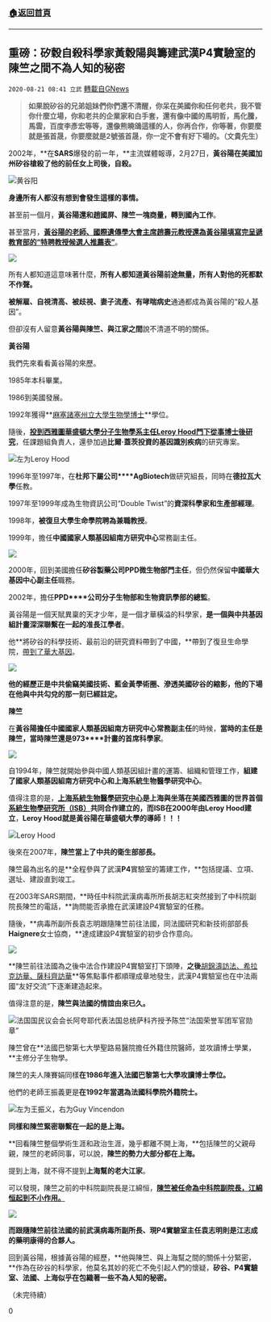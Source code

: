 ###  [:house:返回首頁](https://github.com/ourhimalayas/txt)
---

## 重磅：矽穀自殺科學家黃穀陽與籌建武漢P4實驗室的陳竺之間不為人知的秘密
`2020-08-21 08:41 立武` [轉載自GNews](https://gnews.org/zh-hant/309781/)

> **如果說矽谷的兄弟姐妹們你們還不清醒，你呆在美國你和任何老共，我不管你什麼立場，你和老共的企業家和白手套，還有像中國的馬明哲，馬化騰，馬雲，百度李彥宏等等，還像熊曉鴿這樣的人，你再合作，你等著，你要麼就是張首晟，你要麼就是2號張首晟，你一定不會有好下場的。（文貴先生）**


2002年，**在****SARS****爆發的前一年，**主流媒體報導，2月27日，**黃谷陽在美國加州矽谷槍殺了他的前任女上司後，自殺。**

![](https://s3.amazonaws.com/gnews-media-offload/wp-content/uploads/2020/08/21083419/1852769_huang300bbc-3.jpg)黄谷阳

**身邊所有人都沒有想到會發生這樣的事情。**

甚至前一個月，**黃谷陽還和趙國屏、陳竺一塊商量，轉到國內工作**。

甚至當月，**[黃谷陽的老師、國際遺傳學大會主席趙壽元教授還為黃谷陽填寫完呈遞教育部的“特聘教授候選人推薦表”](https://news.sohu.com/02/88/news148088802.shtml)**。

![](https://s3.amazonaws.com/gnews-media-offload/wp-content/uploads/2020/08/21083407/%E6%89%B9%E6%B3%A8-2020-08-21-1732734-3.png)

所有人都知道這意味著什麼，**所有人都知道黃谷陽前途無量，所有人對他的死都默不作聲。**

**被解雇、自視清高、被歧視、妻子流產、有哮喘病史**通通都成為黃谷陽的“殺人基因”。

但卻沒有人留意**黃谷陽與陳竺、與江家之間**說不清道不明的關係。

**黃谷陽**

我們先來看看黃谷陽的來歷。

1985年本科畢業。

1986到美國發展。

1992年獲得**[麻塞諸塞州立大學生物學博士](http://www.lifeweek.com.cn/2002/1120/3179.shtml)**學位。

隨後，**[投到西雅圖華盛頓大學分子生物學系主任Leroy Hood門下從事博士後研究](http://www.cnd.org/HXWZExpress/02/03/020304-3.gb.html)**，任課題組負責人，還參加過**比爾·蓋茨投資的基因識別疾病**的研究專案。

![](https://s3.amazonaws.com/gnews-media-offload/wp-content/uploads/2020/08/21083457/15vfB9BXTAJdoLXH71gbtPg-3.jpeg)左为Leroy Hood

1996年至1997年，在**杜邦下屬公司****AgBiotech**做研究組長，同時在**德拉瓦大學**任教。

1997年至1999年成為生物資訊公司“Double Twist”的**資深科學家和生產部經理**。

1998年，**被復旦大學生命學院聘為兼職教授**。

1999年，擔任**中國國家人類基因組南方研究中心**常務副主任。

![](https://s3.amazonaws.com/gnews-media-offload/wp-content/uploads/2020/08/21083254/timg-1-3.jpg)

2000年，回到美國擔任**矽谷製藥公司****PPD****微生物部門主任**，但仍然保留**中國華大基因中心副主任**職務。

2002年，擔任**PPD****公司分子生物部和生物資訊學部的總監**。

黃谷陽是一個天賦異稟的天才少年，是一個才華橫溢的科學家，**是一個與中共基因組計畫深深聯繫在一起的准長江學者**。

他**將矽谷的科學技術、最前沿的研究資料帶到了中國，**帶到了復旦生命學院，[帶到了華大基因](https://news.sohu.com/10/05/news148060510.shtml)。

![](https://s3.amazonaws.com/gnews-media-offload/wp-content/uploads/2020/08/21083228/0887b2d542f7490c8bf4b708e11ba15a-3.jpeg)

**他的經歷正是中共偷竊美國技術、藍金黃學術圈、滲透美國矽谷的縮影，他的下場在他與中共勾兌的那一刻已經註定。**

**陳竺**

在**黃谷陽擔任中國國家人類基因組南方研究中心常務副主任**的時候，**當時的主任是陳竺，**當時陳竺還是**973****計畫的首席科學家**。

![](https://s3.amazonaws.com/gnews-media-offload/wp-content/uploads/2020/08/21083203/00219963-3.jpg)

自1994年，陳竺就開始參與中國人類基因組計畫的運籌、組織和管理工作，**組建了國家人類基因組南方研究中心和上海系統生物醫學研究中心**。

值得注意的是，**[上海系統生物醫學研究中心](http://www.cas.cn/xw/ldhd/200503/t20050328_988580.shtml)**是上海與坐落在美國西雅圖的世界首個**[系統生物學研究所（ISB）](http://www.isb.pku.edu.cn/institute/Introduction/2010-12-16/15/)**共同合作建立的，而**ISB在2000年由Leroy Hood建立**，**Leroy Hood就是黃谷陽在華盛頓大學的導師！！！**

![](https://s3.amazonaws.com/gnews-media-offload/wp-content/uploads/2020/08/21083151/%E6%89%B9%E6%B3%A8-2020-08-21-171716-7.png)Leroy Hood

後來在2007年，**陳竺當上了中共的衛生部部長。**

陳竺最為出名的是**全程參與了武漢****P4****實驗室的籌建工作，**包括提議、立項、選址、建設直到竣工。

在2003年SARS期間，**時任中科院武漢病毒所所長胡志紅突然接到了中科院副院長陳竺的電話，**詢問能否承擔在武漢建設P4實驗室的任務。

隨後，**病毒所副所長袁志明跟隨陳竺前往法國，同法國研究和新技術部部長****Haignere****女士協商，**達成建設P4實驗室的初步合作意向。

![](https://s3.amazonaws.com/gnews-media-offload/wp-content/uploads/2020/08/21083103/20150131153748584-3-scaled.jpg)

**陳竺前往法國為之後中法合作建設P4實驗室打下頭陣，**之後**[胡錦濤訪法、希拉克訪華、薩科齊訪華](https://www.thepaper.cn/newsDetail_forward_5705221)**等焦點事件都順理成章地發生，武漢P4實驗室也在中法兩國“友好交流”下逐漸建造起來。

值得注意的是，**陳竺與法國的情誼由來已久。**

![](https://s3.amazonaws.com/gnews-media-offload/wp-content/uploads/2020/08/21083020/AqvkOL5CMAAwGKI-3.jpg)法国国民议会会长阿夸耶代表法国总统萨科齐授予陈竺“法国荣誉军团军官勋章”

陳竺曾在**法國巴黎第七大學聖路易醫院擔任外籍住院醫師，並攻讀博士學業，**主修分子生物學。

陳竺的夫人陳賽娟同樣**在****1986****年進入法國巴黎第七大學攻讀博士學位。**

他們的老師王振義更是**在****1992****年當選為法國科學院外籍院士。**

![](https://s3.amazonaws.com/gnews-media-offload/wp-content/uploads/2020/08/21082917/bbc720e4-0f5f-43ec-9e27-fd4676f15071-3.jpg)左为王振义，右为Guy Vincendon

**同樣和陳竺緊密聯繫在一起的是上海。**

**回看陳竺整個學術生涯和政治生涯，幾乎都離不開上海，**包括陳竺的父親母親，陳竺的老師同事，可以說，**陳竺的勢力大部分都在上海。**

提到上海，就不得不提到**上海幫的老大江家**。

可以發現，陳竺之前的中科院副院長是江綿恒，**[陳竺被任命為中科院副院長，江綿恒起到不小作用。](https://www.epochtimes.com/b5/20/5/1/n12074420.htm)**

![](https://s3.amazonaws.com/gnews-media-offload/wp-content/uploads/2020/08/21082832/f6894bd3-d8f1-4db9-a0a6-9ff17b0a4f05-3.jpg)

**而跟隨陳竺前往法國的前武漢病毒所副所長、現****P4****實驗室主任袁志明則是江志成的藥明康得的合夥人。**

回到黃谷陽，根據黃谷陽的經歷，**他與陳竺、與上海幫之間的關係十分緊密，**作為在矽谷的科學家，他莫名其妙的死亡不免引起人們的懷疑，**矽谷、****P4****實驗室、法國、上海似乎在包織著一些不為人知的秘密。**

（未完待續）

0
